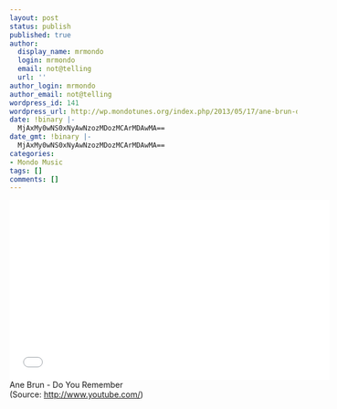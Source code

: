 ```yaml
---
layout: post
status: publish
published: true
author:
  display_name: mrmondo
  login: mrmondo
  email: not@telling
  url: ''
author_login: mrmondo
author_email: not@telling
wordpress_id: 141
wordpress_url: http://wp.mondotunes.org/index.php/2013/05/17/ane-brun-do-you-remember/
date: !binary |-
  MjAxMy0wNS0xNyAwNzozMDozMCArMDAwMA==
date_gmt: !binary |-
  MjAxMy0wNS0xNyAwNzozMDozMCArMDAwMA==
categories:
- Mondo Music
tags: []
comments: []
---
```

<iframe width="560" height="315" src="//www.youtube.com/embed/1lI30Qw69AQ" frameborder="0"> </iframe>
Ane Brun - Do You Remember
<div class="attribution">(<span>Source:</span> <a href="http://www.youtube.com/">http://www.youtube.com/</a>)</div>
